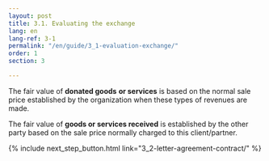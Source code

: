 ```yaml
---
layout: post
title: 3.1. Evaluating the exchange
lang: en
lang-ref: 3-1
permalink: "/en/guide/3_1-evaluation-exchange/"
order: 1
section: 3

---
```

The fair value of **donated goods** **or services** is based on the normal sale price established by the organization when these types of revenues are made.

The fair value of **goods or services received** is established by the other party based on the sale price normally charged to this client/partner.

{% include next_step_button.html link="3_2-letter-agreement-contract/" %}
